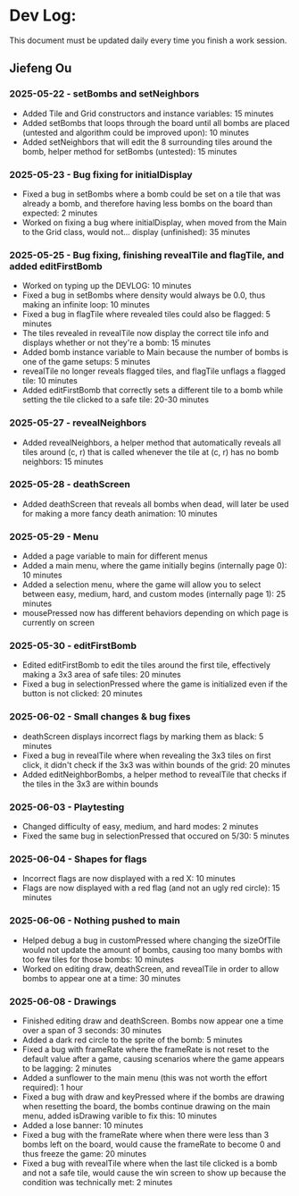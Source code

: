 # Dev Log:

This document must be updated daily every time you finish a work session.

## Jiefeng Ou

### 2025-05-22 - setBombs and setNeighbors
- Added Tile and Grid constructors and instance variables: 15 minutes
- Added setBombs that loops through the board until all bombs are placed (untested and algorithm could be improved upon): 10 minutes
- Added setNeighbors that will edit the 8 surrounding tiles around the bomb, helper method for setBombs (untested): 15 minutes

### 2025-05-23 - Bug fixing for initialDisplay
- Fixed a bug in setBombs where a bomb could be set on a tile that was already a bomb, and therefore having less bombs on the board than expected: 2 minutes
- Worked on fixing a bug where initialDisplay, when moved from the Main to the Grid class, would not... display (unfinished): 35 minutes

### 2025-05-25 - Bug fixing, finishing revealTile and flagTile, and added editFirstBomb
- Worked on typing up the DEVLOG: 10 minutes
- Fixed a bug in setBombs where density would always be 0.0, thus making an infinite loop: 10 minutes
- Fixed a bug in flagTile where revealed tiles could also be flagged: 5 minutes
- The tiles revealed in revealTile now display the correct tile info and displays whether or not they're a bomb: 15 minutes
- Added bomb instance variable to Main because the number of bombs is one of the game setups: 5 minutes
- revealTile no longer reveals flagged tiles, and flagTile unflags a flagged tile: 10 minutes
- Added editFirstBomb that correctly sets a different tile to a bomb while setting the tile clicked to a safe tile: 20-30 minutes

### 2025-05-27 - revealNeighbors
- Added revealNeighbors, a helper method that automatically reveals all tiles around (c, r) that is called whenever the tile at (c, r) has no bomb neighbors: 15 minutes

### 2025-05-28 - deathScreen
- Added deathScreen that reveals all bombs when dead, will later be used for making a more fancy death animation: 10 minutes

### 2025-05-29 - Menu
- Added a page variable to main for different menus
- Added a main menu, where the game initially begins (internally page 0): 10 minutes
- Added a selection menu, where the game will allow you to select between easy, medium, hard, and custom modes (internally page 1): 25 minutes
- mousePressed now has different behaviors depending on which page is currently on screen

### 2025-05-30 - editFirstBomb
- Edited editFirstBomb to edit the tiles around the first tile, effectively making a 3x3 area of safe tiles: 20 minutes
- Fixed a bug in selectionPressed where the game is initialized even if the button is not clicked: 20 minutes

### 2025-06-02 - Small changes & bug fixes
- deathScreen displays incorrect flags by marking them as black: 5 minutes
- Fixed a bug in revealTile where when revealing the 3x3 tiles on first click, it didn't check if the 3x3 was within bounds of the grid: 20 minutes
- Added editNeighborBombs, a helper method to revealTile that checks if the tiles in the 3x3 are within bounds

### 2025-06-03 - Playtesting
- Changed difficulty of easy, medium, and hard modes: 2 minutes
- Fixed the same bug in selectionPressed that occured on 5/30: 5 minutes

### 2025-06-04 - Shapes for flags
- Incorrect flags are now displayed with a red X: 10 minutes
- Flags are now displayed with a red flag (and not an ugly red circle): 15 minutes

### 2025-06-06 - Nothing pushed to main
- Helped debug a bug in customPressed where changing the sizeOfTile would not update the amount of bombs, causing too many bombs with too few tiles for those bombs: 10 minutes
- Worked on editing draw, deathScreen, and revealTile in order to allow bombs to appear one at a time: 30 minutes

### 2025-06-08 - Drawings
- Finished editing draw and deathScreen. Bombs now appear one a time over a span of 3 seconds: 30 minutes
- Added a dark red circle to the sprite of the bomb: 5 minutes
- Fixed a bug with frameRate where the frameRate is not reset to the default value after a game, causing scenarios where the game appears to be lagging: 2 minutes 
- Added a sunflower to the main menu (this was not worth the effort required): 1 hour
- Fixed a bug with draw and keyPressed where if the bombs are drawing when resetting the board, the bombs continue drawing on the main menu, added isDrawing varible to fix this: 10 minutes
- Added a lose banner: 10 minutes
- Fixed a bug with the frameRate where when there were less than 3 bombs left on the board, would cause the frameRate to become 0 and thus freeze the game: 20 minutes
- Fixed a bug with revealTile where when the last tile clicked is a bomb and not a safe tile, would cause the win screen to show up because the condition was technically met: 2 minutes